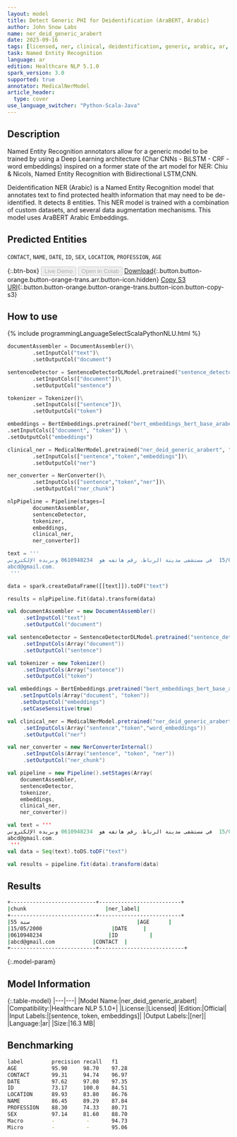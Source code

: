 ```yaml
---
layout: model
title: Detect Generic PHI for Deidentification (AraBERT, Arabic)
author: John Snow Labs
name: ner_deid_generic_arabert
date: 2023-09-16
tags: [licensed, ner, clinical, deidentification, generic, arabic, ar, arabert, bert]
task: Named Entity Recognition
language: ar
edition: Healthcare NLP 5.1.0
spark_version: 3.0
supported: true
annotator: MedicalNerModel
article_header:
  type: cover
use_language_switcher: "Python-Scala-Java"
---
```


## Description

Named Entity Recognition annotators allow for a generic model to be trained by using a Deep Learning architecture (Char CNNs - BiLSTM - CRF - word embeddings) inspired on a former state of the art model for NER: Chiu & Nicols, Named Entity Recognition with Bidirectional LSTM,CNN.

Deidentification NER (Arabic) is a Named Entity Recognition model that annotates text to find protected health information that may need to be de-identified. It detects 8 entities. This NER model is trained with a combination of custom datasets, and several data augmentation mechanisms. This model uses AraBERT Arabic Embeddings.

## Predicted Entities

`CONTACT`, `NAME`, `DATE`, `ID`, `SEX`, `LOCATION`, `PROFESSION`, `AGE`

{:.btn-box}
<button class="button button-orange" disabled>Live Demo</button>
<button class="button button-orange" disabled>Open in Colab</button>
[Download](https://s3.amazonaws.com/auxdata.johnsnowlabs.com/clinical/models/ner_deid_generic_arabert_ar_5.1.0_3.0_1694876080801.zip){:.button.button-orange.button-orange-trans.arr.button-icon.hidden}
[Copy S3 URI](s3://auxdata.johnsnowlabs.com/clinical/models/ner_deid_generic_arabert_ar_5.1.0_3.0_1694876080801.zip){:.button.button-orange.button-orange-trans.button-icon.button-copy-s3}

## How to use



<div class="tabs-box" markdown="1">
{% include programmingLanguageSelectScalaPythonNLU.html %}

```python
documentAssembler = DocumentAssembler()\
        .setInputCol("text")\
        .setOutputCol("document")

sentenceDetector = SentenceDetectorDLModel.pretrained("sentence_detector_dl", "xx")\
        .setInputCols(["document"])\
        .setOutputCol("sentence")

tokenizer = Tokenizer()\
        .setInputCols(["sentence"])\
        .setOutputCol("token")

embeddings = BertEmbeddings.pretrained("bert_embeddings_bert_base_arabert","ar") \
.setInputCols(["document", "token"]) \
.setOutputCol("embeddings")

clinical_ner = MedicalNerModel.pretrained("ner_deid_generic_arabert", "ar", "clinical/models")\
        .setInputCols(["sentence","token","embeddings"])\
        .setOutputCol("ner")

ner_converter = NerConverter()\
        .setInputCols(["sentence","token","ner"])\
        .setOutputCol("ner_chunk")

nlpPipeline = Pipeline(stages=[
        documentAssembler,
        sentenceDetector,
        tokenizer,
        embeddings,
        clinical_ner,
        ner_converter])

text = '''
عالج الدكتور محمد المريض أحمد البالغ من العمر 55 سنة  في 15/05/2000  في مستشفى مدينة الرباط. رقم هاتفه هو  0610948234 وبريده الإلكتروني
abcd@gmail.com.
 '''

data = spark.createDataFrame([[text]]).toDF("text")

results = nlpPipeline.fit(data).transform(data)
```
```scala
val documentAssembler = new DocumentAssembler()
     .setInputCol("text")
     .setOutputCol("document")

val sentenceDetector = SentenceDetectorDLModel.pretrained("sentence_detector_dl", "xx")
     .setInputCols(Array("document"))
     .setOutputCol("sentence")

val tokenizer = new Tokenizer()
     .setInputCols(Array("sentence"))
     .setOutputCol("token")

val embeddings = BertEmbeddings.pretrained("bert_embeddings_bert_base_arabert", "ar")
    .setInputCols(Array("document", "token"))
    .setOutputCol("embeddings")
    .setCaseSensitive(true) 

val clinical_ner = MedicalNerModel.pretrained("ner_deid_generic_arabert", "ar", "clinical/models")
     .setInputCols(Array("sentence","token","word_embeddings"))
     .setOutputCol("ner")

val ner_converter = new NerConverterInternal()
     .setInputCols(Array("sentence", "token", "ner"))
     .setOutputCol("ner_chunk")

val pipeline = new Pipeline().setStages(Array(
    documentAssembler, 
    sentenceDetector, 
    tokenizer, 
    embeddings, 
    clinical_ner, 
    ner_converter))

val text = '''
عالج الدكتور محمد المريض أحمد البالغ من العمر 55 سنة  في 15/05/2000  في مستشفى مدينة الرباط. رقم هاتفه هو  0610948234 وبريده الإلكتروني
abcd@gmail.com.
 '''
val data = Seq(text).toDS.toDF("text")

val results = pipeline.fit(data).transform(data)
```
</div>

## Results

```bash
+---------------------------+--------------------------+
|chunk                         |ner_label|
+---------------------------+--------------------------+
|55 سنة                                  |AGE      |
|15/05/2000                      |DATE     |
|0610948234                     |ID          |
|abcd@gmail.com            |CONTACT  |
+---------------------------+---------------------------+
```

{:.model-param}
## Model Information

{:.table-model}
|---|---|
|Model Name:|ner_deid_generic_arabert|
|Compatibility:|Healthcare NLP 5.1.0+|
|License:|Licensed|
|Edition:|Official|
|Input Labels:|[sentence, token, embeddings]|
|Output Labels:|[ner]|
|Language:|ar|
|Size:|16.3 MB|

## Benchmarking

```bash
label         precision recall   f1
AGE           95.90     98.70    97.28
CONTACT       99.31     94.74    96.97
DATE          97.62     97.08    97.35
ID            73.17     100.0    84.51
LOCATION      89.93     83.80    86.76
NAME          86.45     89.29    87.84
PROFESSION    88.30     74.33    80.71
SEX           97.14     81.60    88.70
Macro         -          -       94.73
Micro         -          -       95.06
```
